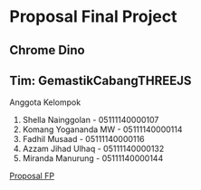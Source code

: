 # Proposal Final Project
## Chrome Dino

## Tim: GemastikCabangTHREEJS
Anggota Kelompok
1. Shella Nainggolan - 05111140000107
2. Komang Yogananda MW - 05111140000114
3. Fadhil Musaad - 05111140000116
4. Azzam Jihad Ulhaq - 05111140000132
5. Miranda Manurung - 05111140000144


[Proposal FP](Presentasi.pdf)